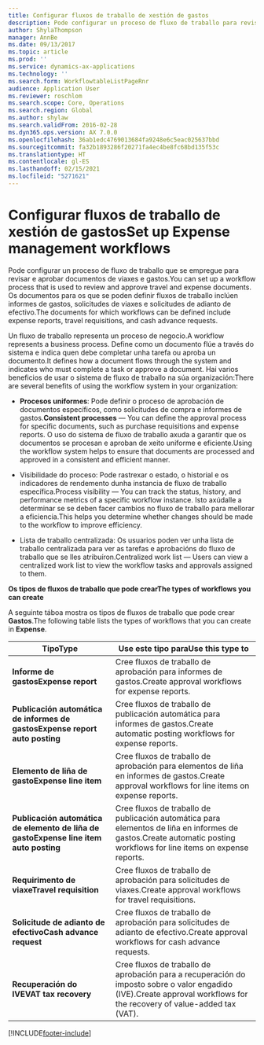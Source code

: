 ```yaml
---
title: Configurar fluxos de traballo de xestión de gastos
description: Pode configurar un proceso de fluxo de traballo para revisar e aprobar documentos de viaxes e gastos.
author: ShylaThompson
manager: AnnBe
ms.date: 09/13/2017
ms.topic: article
ms.prod: ''
ms.service: dynamics-ax-applications
ms.technology: ''
ms.search.form: WorkflowtableListPageRnr
audience: Application User
ms.reviewer: roschlom
ms.search.scope: Core, Operations
ms.search.region: Global
ms.author: shylaw
ms.search.validFrom: 2016-02-28
ms.dyn365.ops.version: AX 7.0.0
ms.openlocfilehash: 36ab1edc4769013684fa9248e6c5eac025637bbd
ms.sourcegitcommit: fa32b1893286f20271fa4ec4be8fc68bd135f53c
ms.translationtype: HT
ms.contentlocale: gl-ES
ms.lasthandoff: 02/15/2021
ms.locfileid: "5271621"
---
```

# <a name="set-up-expense-management-workflows"></a><span data-ttu-id="271d7-103">Configurar fluxos de traballo de xestión de gastos</span><span class="sxs-lookup"><span data-stu-id="271d7-103">Set up Expense management workflows</span></span>

<span data-ttu-id="271d7-104">Pode configurar un proceso de fluxo de traballo que se empregue para revisar e aprobar documentos de viaxes e gastos.</span><span class="sxs-lookup"><span data-stu-id="271d7-104">You can set up a workflow process that is used to review and approve travel and expense documents.</span></span> <span data-ttu-id="271d7-105">Os documentos para os que se poden definir fluxos de traballo inclúen informes de gastos, solicitudes de viaxes e solicitudes de adianto de efectivo.</span><span class="sxs-lookup"><span data-stu-id="271d7-105">The documents for which workflows can be defined include expense reports, travel requisitions, and cash advance requests.</span></span>

<span data-ttu-id="271d7-106">Un fluxo de traballo representa un proceso de negocio.</span><span class="sxs-lookup"><span data-stu-id="271d7-106">A workflow represents a business process.</span></span> <span data-ttu-id="271d7-107">Define como un documento flúe a través do sistema e indica quen debe completar unha tarefa ou aproba un documento.</span><span class="sxs-lookup"><span data-stu-id="271d7-107">It defines how a document flows through the system and indicates who must complete a task or approve a document.</span></span> <span data-ttu-id="271d7-108">Hai varios beneficios de usar o sistema de fluxo de traballo na súa organización:</span><span class="sxs-lookup"><span data-stu-id="271d7-108">There are several benefits of using the workflow system in your organization:</span></span>

-   <span data-ttu-id="271d7-109">**Procesos uniformes**: Pode definir o proceso de aprobación de documentos específicos, como solicitudes de compra e informes de gastos.</span><span class="sxs-lookup"><span data-stu-id="271d7-109">**Consistent processes** — You can define the approval process for specific documents, such as purchase requisitions and expense reports.</span></span> <span data-ttu-id="271d7-110">O uso do sistema de fluxo de traballo axuda a garantir que os documentos se procesan e aproban de xeito uniforme e eficiente.</span><span class="sxs-lookup"><span data-stu-id="271d7-110">Using the workflow system helps to ensure that documents are processed and approved in a consistent and efficient manner.</span></span>

-   <span data-ttu-id="271d7-111">Visibilidade do proceso: Pode rastrexar o estado, o historial e os indicadores de rendemento dunha instancia de fluxo de traballo específica.</span><span class="sxs-lookup"><span data-stu-id="271d7-111">Process visibility — You can track the status, history, and performance metrics of a specific workflow instance.</span></span> <span data-ttu-id="271d7-112">Isto axúdalle a determinar se se deben facer cambios no fluxo de traballo para mellorar a eficiencia.</span><span class="sxs-lookup"><span data-stu-id="271d7-112">This helps you determine whether changes should be made to the workflow to improve efficiency.</span></span>

-   <span data-ttu-id="271d7-113">Lista de traballo centralizada: Os usuarios poden ver unha lista de traballo centralizada para ver as tarefas e aprobacións do fluxo de traballo que se lles atribuíron.</span><span class="sxs-lookup"><span data-stu-id="271d7-113">Centralized work list — Users can view a centralized work list to view the workflow tasks and approvals assigned to them.</span></span> 

<span data-ttu-id="271d7-114">**Os tipos de fluxos de traballo que pode crear**</span><span class="sxs-lookup"><span data-stu-id="271d7-114">**The types of workflows you can create**</span></span>

<span data-ttu-id="271d7-115">A seguinte táboa mostra os tipos de fluxos de traballo que pode crear **Gastos**.</span><span class="sxs-lookup"><span data-stu-id="271d7-115">The following table lists the types of workflows that you can create in **Expense**.</span></span>


|              <span data-ttu-id="271d7-116"><strong>Tipo</strong></span><span class="sxs-lookup"><span data-stu-id="271d7-116"><strong>Type</strong></span></span>              |                   <span data-ttu-id="271d7-117"><strong>Use este tipo para</strong></span><span class="sxs-lookup"><span data-stu-id="271d7-117"><strong>Use this type to</strong></span></span>                   |
|-------------------------------------------------|-----------------------------------------------------------------------|
|         <span data-ttu-id="271d7-118"><strong>Informe de gastos</strong></span><span class="sxs-lookup"><span data-stu-id="271d7-118"><strong>Expense report</strong></span></span>         |            <span data-ttu-id="271d7-119">Cree fluxos de traballo de aprobación para informes de gastos.</span><span class="sxs-lookup"><span data-stu-id="271d7-119">Create approval workflows for expense reports.</span></span>             |
|  <span data-ttu-id="271d7-120"><strong>Publicación automática de informes de gastos</strong></span><span class="sxs-lookup"><span data-stu-id="271d7-120"><strong>Expense report auto posting</strong></span></span>   |        <span data-ttu-id="271d7-121">Cree fluxos de traballo de publicación automática para informes de gastos.</span><span class="sxs-lookup"><span data-stu-id="271d7-121">Create automatic posting workflows for expense reports.</span></span>        |
|       <span data-ttu-id="271d7-122"><strong>Elemento de liña de gasto</strong></span><span class="sxs-lookup"><span data-stu-id="271d7-122"><strong>Expense line item</strong></span></span>        |     <span data-ttu-id="271d7-123">Cree fluxos de traballo de aprobación para elementos de liña en informes de gastos.</span><span class="sxs-lookup"><span data-stu-id="271d7-123">Create approval workflows for line items on expense reports.</span></span>      |
| <span data-ttu-id="271d7-124"><strong>Publicación automática de elemento de liña de gasto</strong></span><span class="sxs-lookup"><span data-stu-id="271d7-124"><strong>Expense line item auto posting</strong></span></span> | <span data-ttu-id="271d7-125">Cree fluxos de traballo de publicación automática para elementos de liña en informes de gastos.</span><span class="sxs-lookup"><span data-stu-id="271d7-125">Create automatic posting workflows for line items on expense reports.</span></span> |
|       <span data-ttu-id="271d7-126"><strong>Requirimento de viaxe</strong></span><span class="sxs-lookup"><span data-stu-id="271d7-126"><strong>Travel requisition</strong></span></span>       |          <span data-ttu-id="271d7-127">Cree fluxos de traballo de aprobación para solicitudes de viaxes.</span><span class="sxs-lookup"><span data-stu-id="271d7-127">Create approval workflows for travel requisitions.</span></span>           |
|      <span data-ttu-id="271d7-128"><strong>Solicitude de adianto de efectivo</strong></span><span class="sxs-lookup"><span data-stu-id="271d7-128"><strong>Cash advance request</strong></span></span>      |         <span data-ttu-id="271d7-129">Cree fluxos de traballo de aprobación para solicitudes de adianto de efectivo.</span><span class="sxs-lookup"><span data-stu-id="271d7-129">Create approval workflows for cash advance requests.</span></span>          |
|        <span data-ttu-id="271d7-130"><strong>Recuperación do IVE</strong></span><span class="sxs-lookup"><span data-stu-id="271d7-130"><strong>VAT tax recovery</strong></span></span>        | <span data-ttu-id="271d7-131">Cree fluxos de traballo de aprobación para a recuperación do imposto sobre o valor engadido (IVE).</span><span class="sxs-lookup"><span data-stu-id="271d7-131">Create approval workflows for the recovery of value-added tax (VAT).</span></span>  |



[!INCLUDE[footer-include](../includes/footer-banner.md)]